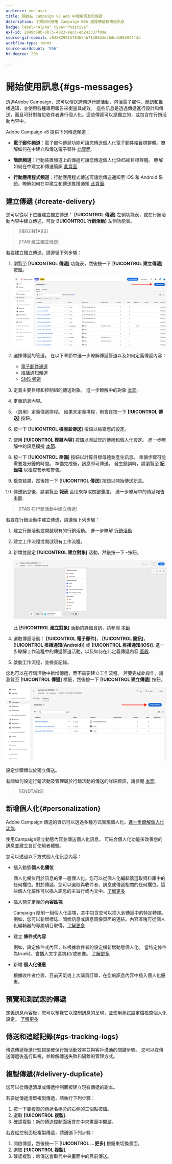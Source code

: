 ```yaml
---
audience: end-user
title: 開始在 Campaign v8 Web 中使用訊息和傳遞
description: 了解如何使用 Campaign Web 處理傳遞和傳送訊息
badge: label="Alpha" type="Positive"
exl-id: 2849b58b-6b75-4023-9ecc-eb243c37f00e
source-git-commit: c842829915784654b7130563d36dea188e84ff3d
workflow-type: tm+mt
source-wordcount: '956'
ht-degree: 29%

---
```


# 開始使用訊息{#gs-messages}


透過Adobe Campaign，您可以傳送跨頻道行銷活動，包括電子郵件、簡訊和推播通知，並使用各種專用報告來衡量其成效。 這些訊息是透過傳遞進行設計和傳送，而且可針對每位收件者進行個人化。這些傳遞可以是獨立的，或包含在行銷活動內容中。

Adobe Campaign v8 提供下列傳送頻道：

* **電子郵件頻道**：電子郵件傳遞功能可讓您傳送個人化電子郵件給目標群體。瞭解如何在中建立和傳送電子郵件 [此頁面](../email/create-email.md).

* **簡訊頻道**：行動裝置頻道上的傳遞可讓您傳送個人化SMS給目標群體。  瞭解如何在中建立和傳送簡訊 [此頁面](../sms/create-sms.md).

* **行動應用程式頻道**：行動應用程式傳送可讓您傳送通知至 iOS 和 Android 系統。瞭解如何在中建立和傳送推播通知 [此頁面](../push/gs-push.md).

## 建立傳遞 {#create-delivery}

您可以從以下位置建立獨立傳送： **[!UICONTROL 傳遞]** 左側功能表，或在行銷活動內容中建立傳送，可從 **[!UICONTROL 行銷活動]** 左側功能表。

>[!BEGINTABS]

>[!TAB 建立獨立傳送]

若要建立獨立傳送，請遵循下列步驟：

1. 瀏覽至 **[!UICONTROL 傳遞]** 功能表，然後按一下 **[!UICONTROL 建立傳遞]** 按鈕。

   ![](assets/create-a-delivery.png)

1. 選擇傳遞的管道。 在以下章節中進一步瞭解傳遞管道以及如何定義傳遞內容：

   * [電子郵件通道](../email/create-email.md)
   * [推播通知頻道](../push/gs-push.md)
   * [SMS 頻道](../sms/create-sms.md)

1. 定義主要目標和控制組的傳送對象。 進一步瞭解中的對象 [本節](../audience/about-audiences.md).
1. 定義訊息內容。
1. （選用）定義傳遞排程。 如果未定義排程，則會在按一下 **[!UICONTROL 傳送]** 按鈕。
1. 按一下  **[!UICONTROL 檢閱並傳送]** 按鈕以檢查您的設定。
1. 使用  **[!UICONTROL 模擬內容]** 按鈕以測試您的傳遞和個人化設定。 進一步瞭解中的訊息模擬 [本節](../preview-test/preview-test.md).
1. 按一下  **[!UICONTROL 準備]** 按鈕以計算目標母體並產生訊息。 準備步驟可能需要幾分鐘的時間。 準備完成後，訊息即可傳送。 發生錯誤時，請瀏覽至 **記錄檔** 以檢查警示和警告。
1. 檢查結果，然後按一下  **[!UICONTROL 傳送]** 按鈕以開始傳送訊息。
1. 傳送訊息後，請瀏覽至 **報表** 區段來存取關鍵量度。 進一步瞭解中的傳遞報告 [本節](../reporting/delivery-reports.md).

>[!TAB 在行銷活動中建立傳遞]

若要在行銷活動中建立傳送，請遵循下列步驟：

1. 建立行銷活動或開啟現有的行銷活動。 進一步瞭解 [行銷活動](../campaigns/gs-campaigns.md).
1. 建立工作流程或開啟現有工作流程。
1. 新增並設定 **[!UICONTROL 建立對象]** 活動，然後按一下 `+`按鈕。

   ![](assets/add-delivery-in-wf.png)

   此 **[!UICONTROL 建立對象]** 活動的詳細資訊，請參閱 [本節](../workflows/activities/build-audience.md).

1. 選取傳遞活動： **[!UICONTROL 電子郵件]**， **[!UICONTROL 簡訊]**， **[!UICONTROL 推播通知(Android)]** 或 **[!UICONTROL 推播通知(iOS)]**. 進一步瞭解工作流程中的傳遞管道活動，以及如何在此定義傳遞內容 [區段](../workflows/activities/about-activities.md#channel).
1. 啟動工作流程，並檢查記錄。

您也可以在行銷活動中新增傳遞，而不需要建立工作流程。 若要完成此操作，請瀏覽至 **[!UICONTROL 傳遞]** 標籤，然後按一下 **[!UICONTROL 建立傳遞]** 按鈕。

![](assets/new-campaign-delivery.png)

設定步驟類似於獨立傳送。

有關如何設定行銷活動及管理屬於行銷活動的傳送的詳細資訊，請參閱 [本節](../campaigns/gs-campaigns.md).

>[!ENDTABS]


## 新增個人化{#personalization}

Adobe Campaign 傳送的資訊可以透過多種方式實現個人化。[進一步瞭解個人化功能](../personalization/personalize.md).

使用Campaign建立動態內容並傳送個人化訊息。 可結合個人化功能來改善您的訊息並建立自訂使用者體驗。

您可以透過以下方式個人化訊息內容：

* 插入動態&#x200B;**個人化欄位**

   個人化欄位用於訊息的第一層個人化。您可以從個人化編輯器選取資料庫中的任何欄位。對於傳遞，您可以選取與收件者、訊息或傳遞相關的任何欄位。這些個人化屬性可以插入訊息的主旨行或內文中。[了解更多](../personalization/personalize.md)

* 插入預先定義的&#x200B;**內容區塊**

   Campaign 隨附一組個人化區塊，其中包含您可以插入到傳遞中的特定轉譯。例如，您可以新增標誌、問候訊息或訊息鏡像頁面的連結。內容區塊可從個人化編輯器的專屬項目取得。[了解更多](../personalization/personalize.md#ootb-content-blocks)

* 建立 **條件式內容**

   例如，設定條件式內容，以根據收件者的設定檔新增動態個人化。 當特定條件為true時，會插入文字區塊和/或影像。 [了解更多](../personalization/conditions.md)

* 新增 **個人化優惠**

   根據收件者位置、目前天氣或上次購買訂單，在您的訊息內容中插入個人化優惠。


## 預覽和測試您的傳遞

定義訊息內容後，您可以預覽它以控制訊息的呈現，並使用測試設定檔檢查個人化設定。 [了解更多](../preview-test/preview-test.md)


## 傳送和追蹤記錄{#gs-tracking-logs}

傳送傳遞後進行監視是確保行銷活動效率並與客戶溝通的關鍵步驟。 您可以在傳送傳遞後進行監視，並瞭解傳送失敗和隔離的管理方式。

## 複製傳遞{#delivery-duplicate}

您可以從傳遞清單或傳遞控制面板建立現有傳遞的副本。

若要從傳遞清單複製傳遞，請執行下列步驟：

1. 按一下要複製的傳遞名稱旁的右側的三個點按鈕。
1. 選取  **[!UICONTROL 複製]**.
1. 確認複製：新的傳送控制面板會在中央畫面中開啟。


若要從控制面板複製傳遞，請遵循下列步驟：

1. 開啟傳遞，然後按一下  **[!UICONTROL ...更多]** 按鈕來切換畫面。
1. 選取  **[!UICONTROL 複製]**.
1. 確認複製：新傳送會取代中央畫面中的目前傳送。

